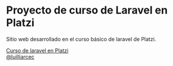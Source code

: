 # Proyecto de curso de Laravel en Platzi

Sitio web desarrollado en el curso básico de laravel de Platzi.

[Curso de laravel en Platzi](https://platzi.com/clases/curso-php-laravel/)<br>
[@luilliarcec](https://platzi.com/@luilliarcec/)
